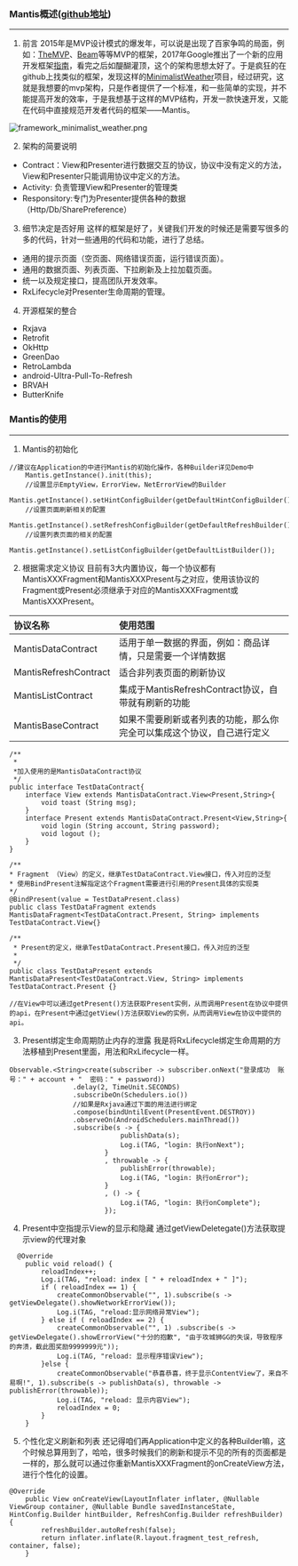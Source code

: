 ### Mantis概述([github地址](https://github.com/pengyuantao/Mantis))
*****
1. 前言
2015年是MVP设计模式的爆发年，可以说是出现了百家争鸣的局面，例如：[TheMVP](https://github.com/kymjs/TheMVP)、[Beam](https://github.com/Jude95/Beam)等等MVP的框架，2017年Google推出了一个新的应用开发框架[指南](https://developer.android.com/topic/libraries/architecture/guide.html)，看完之后如醍醐灌顶，这个的架构思想太好了。于是疯狂的在github上找类似的框架，发现这样的[MinimalistWeather](https://github.com/BaronZ88/MinimalistWeather)项目，经过研究，这就是我想要的mvp架构，只是作者提供了一个标准，和一些简单的实现，并不能提高开发的效率，于是我想基于这样的MVP结构，开发一款快速开发，又能在代码中直接规范开发者代码的框架——Mantis。

![framework_minimalist_weather.png](http://upload-images.jianshu.io/upload_images/1460021-d511001582e3d424.png?imageMogr2/auto-orient/strip%7CimageView2/2/w/1240)

2. 架构的简要说明
* Contract：View和Presenter进行数据交互的协议，协议中没有定义的方法，View和Presenter只能调用协议中定义的方法。
* Activity: 负责管理View和Presenter的管理类
* Responsitory:专门为Presenter提供各种的数据（Http/Db/SharePreference）

3. 细节决定是否好用
这样的框架是好了，关键我们开发的时候还是需要写很多的多的代码，针对一些通用的代码和功能，进行了总结。
* 通用的提示页面（空页面、网络错误页面，运行错误页面）。
* 通用的数据页面、列表页面、下拉刷新及上拉加载页面。
* 统一以及规定接口，提高团队开发效率。
* RxLifecycle对Presenter生命周期的管理。
4. 开源框架的整合
* Rxjava
* Retrofit
* OkHttp
* GreenDao
* RetroLambda
* android-Ultra-Pull-To-Refresh
* BRVAH
* ButterKnife
### Mantis的使用
****
1. Mantis的初始化
```
//建议在Application的中进行Mantis的初始化操作，各种Builder详见Demo中
    Mantis.getInstance().init(this);
    //设置显示EmptyView，ErrorView，NetErrorView的Builder
    Mantis.getInstance().setHintConfigBuilder(getDefaultHintConfigBuilder());
    //设置页面刷新相关的配置
    Mantis.getInstance().setRefreshConfigBuilder(getDefaultRefreshBuilder());
    //设置列表页面的相关的配置
    Mantis.getInstance().setListConfigBuilder(getDefaultListBuilder());
```
2. 根据需求定义协议
目前有3大内置协议，每一个协议都有MantisXXXFragment和MantisXXXPresent与之对应，使用该协议的Fragment或Present必须继承于对应的MantisXXXFragment或MantisXXXPresent。

|协议名称|使用范围|
|:---|:----|
|MantisDataContract|适用于单一数据的界面，例如：商品详情，只是需要一个详情数据|
|MantisRefreshContract|适合非列表页面的刷新协议|
|MantisListContract|集成于MantisRefreshContract协议，自带就有刷新的功能|
|MantisBaseContract|如果不需要刷新或者列表的功能，那么你完全可以集成这个协议，自己进行定义|
````
/**
 * 
 *加入使用的是MantisDataContract协议
 */
public interface TestDataContract{
    interface View extends MantisDataContract.View<Present,String>{
        void toast (String msg);
    }
    interface Present extends MantisDataContract.Present<View,String>{
        void login (String account, String password);
        void logout ();
    }
}

/**
* Fragment （View）的定义，继承TestDataContract.View接口，传入对应的泛型
* 使用BindPresent注解指定这个Fragment需要进行引用的Present具体的实现类
*/
@BindPresent(value = TestDataPresent.class)
public class TestDataFragment extends MantisDataFragment<TestDataContract.Present, String> implements TestDataContract.View{}

/**
 * Present的定义，继承TestDataContract.Present接口，传入对应的泛型
 * 
 */
public class TestDataPresent extends MantisDataPresent<TestDataContract.View, String> implements TestDataContract.Present {}

//在View中可以通过getPresent()方法获取Present实例，从而调用Present在协议中提供的api，在Present中通过getView()方法获取View的实例，从而调用View在协议中提供的api。
````
3. Present绑定生命周期防止内存的泄露
我是将RxLifecycle绑定生命周期的方法移植到Present里面，用法和RxLifecycle一样。
```
Observable.<String>create(subscriber -> subscriber.onNext("登录成功  账号：" + account + "  密码：" + password))
                .delay(2, TimeUnit.SECONDS)
                .subscribeOn(Schedulers.io())
                //如果是Rxjava通过下面的用法进行绑定
                .compose(bindUntilEvent(PresentEvent.DESTROY))
                .observeOn(AndroidSchedulers.mainThread())
                .subscribe(s -> {
                            publishData(s);
                            Log.i(TAG, "login: 执行onNext");
                        }
                        , throwable -> {
                            publishError(throwable);
                            Log.i(TAG, "login: 执行onError");
                        }
                        , () -> {
                            Log.i(TAG, "login: 执行onComplete");
                        });
```    
4. Present中空指提示View的显示和隐藏
通过getViewDeletegate()方法获取提示view的代理对象
```
  @Override
    public void reload() {
        reloadIndex++;
        Log.i(TAG, "reload: index [ " + reloadIndex + " ]");
        if ( reloadIndex == 1) {
            createCommonObservable("", 1).subscribe(s -> getViewDelegate().showNetworkErrorView());
            Log.i(TAG, "reload:显示网络异常View");
        } else if ( reloadIndex == 2) {
            createCommonObservable("", 1) .subscribe(s -> getViewDelegate().showErrorView("十分的抱歉", "由于攻城狮GG的失误，导致程序的奔溃，截此图奖励9999999元"));
            Log.i(TAG, "reload: 显示程序错误View");
        }else {
            createCommonObservable("恭喜恭喜，终于显示ContentView了，来自不易啊!", 1).subscribe(s -> publishData(s), throwable -> publishError(throwable));
            Log.i(TAG, "reload: 显示内容View");
            reloadIndex = 0;
        }
    }
```
5. 个性化定义刷新和列表
还记得咱们再Application中定义的各种Builder嘛，这个时候总算用到了，哈哈，很多时候我们的刷新和提示不见的所有的页面都是一样的，那么就可以通过你重新MantisXXXFragment的onCreateView方法，进行个性化的设置。
```
@Override
    public View onCreateView(LayoutInflater inflater, @Nullable ViewGroup container, @Nullable Bundle savedInstanceState, HintConfig.Builder hintBuilder, RefreshConfig.Builder refreshBuilder) {
        refreshBuilder.autoRefresh(false);
        return inflater.inflate(R.layout.fragment_test_refresh, container, false);
    }
```
